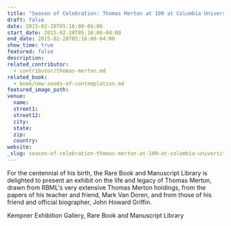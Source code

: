 ```yaml
---
title: "Season of Celebration: Thomas Merton at 100 at Columbia University"
draft: false
date: 2015-02-28T05:16:00-04:00
start_date: 2015-02-28T05:16:00-04:00
end_date: 2015-02-28T05:16:00-04:00
show_time: true
featured: false
description:
related_contributor:
  - contributor/thomas-merton.md
related_book:
  - book/new-seeds-of-contemplation.md
featured_image_path:
venue:
  name:
  street1:
  street12:
  city:
  state:
  zip:
  country:
website:
_slug: season-of-celebration-thomas-merton-at-100-at-columbia-university
---
```


For the centennial of his birth, the Rare Book and Manuscript Library is delighted to present an exhibit on the life and legacy of Thomas Merton, drawn from RBML's very extensive Thomas Merton holdings, from the papers of his teacher and friend, Mark Van Doren, and from those of his friend and official biographer, John Howard Griffin.

Kempner Exhibition Gallery, Rare Book and Manuscript Library

